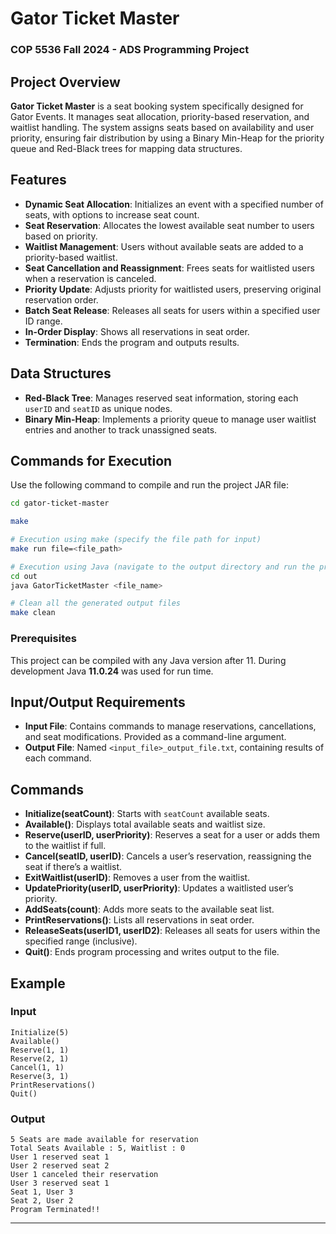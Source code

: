 # Gator Ticket Master
### COP 5536 Fall 2024 - ADS Programming Project

## Project Overview

**Gator Ticket Master** is a seat booking system specifically designed for Gator Events. It manages seat allocation, priority-based reservation, and waitlist handling. The system assigns seats based on availability and user priority, ensuring fair distribution by using a Binary Min-Heap for the priority queue and Red-Black trees for mapping data structures.

## Features

- **Dynamic Seat Allocation**: Initializes an event with a specified number of seats, with options to increase seat count.
- **Seat Reservation**: Allocates the lowest available seat number to users based on priority.
- **Waitlist Management**: Users without available seats are added to a priority-based waitlist.
- **Seat Cancellation and Reassignment**: Frees seats for waitlisted users when a reservation is canceled.
- **Priority Update**: Adjusts priority for waitlisted users, preserving original reservation order.
- **Batch Seat Release**: Releases all seats for users within a specified user ID range.
- **In-Order Display**: Shows all reservations in seat order.
- **Termination**: Ends the program and outputs results.

## Data Structures

- **Red-Black Tree**: Manages reserved seat information, storing each `userID` and `seatID` as unique nodes.
- **Binary Min-Heap**: Implements a priority queue to manage user waitlist entries and another to track unassigned seats.

## Commands for Execution
Use the following command to compile and run the project JAR file:
```bash
cd gator-ticket-master

make

# Execution using make (specify the file path for input)
make run file=<file_path>

# Execution using Java (navigate to the output directory and run the program)
cd out
java GatorTicketMaster <file_name>

# Clean all the generated output files
make clean
```

### Prerequisites

This project can be compiled with any Java version after 11. During development Java **11.0.24** was used for run time.




## Input/Output Requirements

- **Input File**: Contains commands to manage reservations, cancellations, and seat modifications. Provided as a command-line argument.
- **Output File**: Named `<input_file>_output_file.txt`, containing results of each command.

## Commands

- **Initialize(seatCount)**: Starts with `seatCount` available seats.
- **Available()**: Displays total available seats and waitlist size.
- **Reserve(userID, userPriority)**: Reserves a seat for a user or adds them to the waitlist if full.
- **Cancel(seatID, userID)**: Cancels a user’s reservation, reassigning the seat if there’s a waitlist.
- **ExitWaitlist(userID)**: Removes a user from the waitlist.
- **UpdatePriority(userID, userPriority)**: Updates a waitlisted user’s priority.
- **AddSeats(count)**: Adds more seats to the available seat list.
- **PrintReservations()**: Lists all reservations in seat order.
- **ReleaseSeats(userID1, userID2)**: Releases all seats for users within the specified range (inclusive).
- **Quit()**: Ends program processing and writes output to the file.

## Example

### Input
```plaintext
Initialize(5)
Available()
Reserve(1, 1)
Reserve(2, 1)
Cancel(1, 1)
Reserve(3, 1)
PrintReservations()
Quit()
```

### Output
```plaintext
5 Seats are made available for reservation
Total Seats Available : 5, Waitlist : 0
User 1 reserved seat 1
User 2 reserved seat 2
User 1 canceled their reservation
User 3 reserved seat 1
Seat 1, User 3
Seat 2, User 2
Program Terminated!!
```
---
